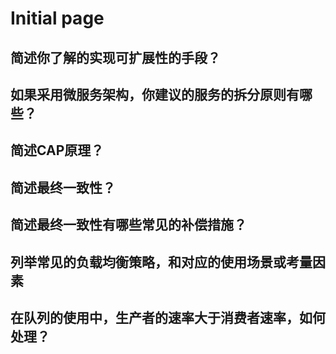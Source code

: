 # Initial page

## 简述你了解的实现可扩展性的手段？

## 如果采用微服务架构，你建议的服务的拆分原则有哪些？

## 简述CAP原理？

## 简述最终一致性？

## 简述最终一致性有哪些常见的补偿措施？

## 列举常见的负载均衡策略，和对应的使用场景或考量因素

## 在队列的使用中，生产者的速率大于消费者速率，如何处理？



